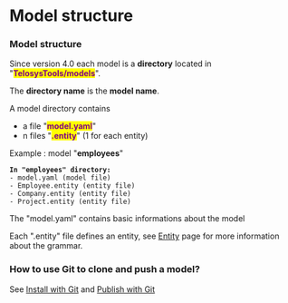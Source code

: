 # Model structure

### Model structure&#x20;

Since version 4.0 each model is a **directory** located in "<mark style="color:purple;">**TelosysTools/models**</mark>".

The **directory name** is the **model name**.

A model directory contains&#x20;

* a file "<mark style="color:purple;">**model.yaml**</mark>"&#x20;
* n files "<mark style="color:purple;">**.entity**</mark>" (1 for each entity)

Example : model "**employees**"&#x20;

<pre><code><strong>In "employees" directory:
</strong>- model.yaml (model file)
- Employee.entity (entity file)
- Company.entity (entity file)
- Project.entity (entity file) 
</code></pre>

The "model.yaml" contains basic informations about the model

Each ".entity" file defines an entity, see [Entity](entity.md) page for more information about the grammar.



### How to use Git to clone and push a model?

See  [Install with Git](../install-with-git.md)  and  [Publish with Git](../git-publishing.md)

